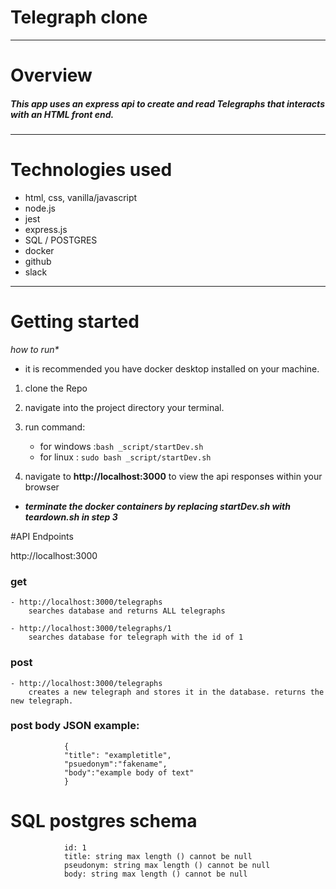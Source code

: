 # Telegraph clone

<hr/>

# Overview

##### This app uses an express api to create and read Telegraphs that interacts with an HTML front end.

<hr/>

# Technologies used

- html, css, vanilla/javascript
- node.js 
- jest
- express.js
- SQL / POSTGRES
- docker
- github
- slack

<hr/>

# Getting started
<i>how to run*</i>

* it is recommended you have docker desktop installed on your machine.

1) clone the Repo
0) navigate into the project directory your terminal.
0) run command: 
    - for windows :<code>bash _script/startDev.sh</code>
    - for linux :  <code>sudo bash _script/startDev.sh</code>

0) navigate to <strong>http://localhost:3000</strong> to view the api responses within your browser

- <strong><i>terminate the docker containers by replacing startDev.sh with teardown.sh in step 3</i></strong>


#API Endpoints

http://localhost:3000

### get
    - http://localhost:3000/telegraphs 
        searches database and returns ALL telegraphs

    - http://localhost:3000/telegraphs/1 
        searches database for telegraph with the id of 1
### post
    - http://localhost:3000/telegraphs
        creates a new telegraph and stores it in the database. returns the new telegraph.
    
### post body JSON example:              
                {
                "title": "exampletitle",
                "psuedonym":"fakename",
                "body":"example body of text"
                }

# SQL postgres schema

                id: 1
                title: string max length () cannot be null
                pseudonym: string max length () cannot be null
                body: string max length () cannot be null